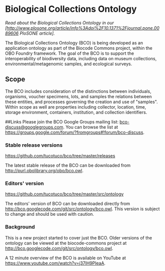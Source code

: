 Biological Collections Ontology
===

*Read about the Biological Collections Ontology in our [http://www.plosone.org/article/info%3Adoi%2F10.1371%2Fjournal.pone.0089606 PloSONE article].*

The Biological Collections Ontology (BCO) is being developed as an application ontology as part of the Biocode Commons project, within the OBO Foundry framework. The goal of the BCO is to support the interoperability of biodiversity data, including data on museum collections, environmental/metagenomic samples, and ecological surveys.

## Scope
The BCO includes consideration of the distinctions between individuals, organisms, voucher specimens, lots, and samples the relations between these entities, and processes governing the creation and use of "samples". Within scope as well are properties including collector, location, time, storage environment, containers, institution, and collection identifiers. 

##Links
Please join the BCO Google Groups mailing list: bco-discuss@googlegroups.com. You can browse the list at https://groups.google.com/forum/?fromgroups#!forum/bco-discuss.

### Stable release versions
https://github.com/tucotuco/bco/tree/master/releases

The latest stable release of the BCO can be downloaded from http://purl.obolibrary.org/obo/bco.owl. 

### Editors' version
https://github.com/tucotuco/bco/tree/master/src/ontology

The editors' version of BCO can be downloaded directly from http://bco.googlecode.com/git/src/ontology/bco.owl. This version is subject to change and should be used with caution.

### Background
This is a new project started to cover just the BCO. Older versions of the ontology can be viewed at the biocode-commons project at http://bco.googlecode.com/git/src/ontology/bco.owl.

A 12 minute overview of the BCO is available on YouTube at https://www.youtube.com/watch?v=j37IH9PIeaA.
